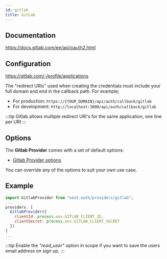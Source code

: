 ```yaml
---
id: gitlab
title: GitLab
---
```


## Documentation

https://docs.gitlab.com/ee/api/oauth2.html

## Configuration

https://gitlab.com/-/profile/applications

The "redirect URIs" used when creating the credentials must include your full domain and end in the callback path. For example;

- For production: `https://{YOUR_DOMAIN}/api/auth/callback/gitlab`
- For development: `http://localhost:3000/api/auth/callback/gitlab`

:::tip
Gitlab allows multiple redirect URI's for the same application, one line per URI
:::

## Options

The **Gitlab Provider** comes with a set of default options:

- [Gitlab Provider options](https://github.com/nextauthjs/next-auth/blob/main/packages/next-auth/src/providers/gitlab.ts)

You can override any of the options to suit your own use case.

## Example

```js
import GitlabProvider from "next-auth/providers/gitlab";
...
providers: [
  GitlabProvider({
    clientId: process.env.GITLAB_CLIENT_ID,
    clientSecret: process.env.GITLAB_CLIENT_SECRET
  })
]
...
```

:::tip
Enable the _"read_user"_ option in scope if you want to save the users email address on sign up.
:::
